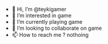 - 👋 Hi, I’m @teykigamer
- 👀 I’m interested in game
- 🌱 I’m currently playing game
- 💞️ I’m looking to collaborate on game
- 📫 How to reach me ? nothoing

<!---
teykigamer/teykigamer is a ✨ special ✨ repository because its `README.md` (this file) appears on your GitHub profile.
You can click the Preview link to take a look at your changes.
--->
